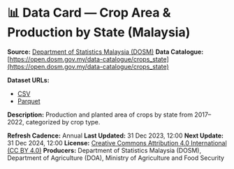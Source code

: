 # 📊 Data Card — Crop Area & Production by State (Malaysia)

**Source:** [Department of Statistics Malaysia (DOSM)](https://open.dosm.gov.my/)
**Data Catalogue:** [https://open.dosm.gov.my/data-catalogue/crops_state](https://open.dosm.gov.my/data-catalogue/crops_state)

**Dataset URLs:**

* [CSV](https://storage.data.gov.my/agriculture/crops_state.csv)
* [Parquet](https://storage.data.gov.my/agriculture/crops_state.parquet)

**Description:**
Production and planted area of crops by state from 2017–2022, categorized by crop type.

**Refresh Cadence:** Annual
**Last Updated:** 31 Dec 2023, 12:00
**Next Update:** 31 Dec 2024, 12:00
**License:** [Creative Commons Attribution 4.0 International (CC BY 4.0)](https://creativecommons.org/licenses/by/4.0/)
**Producers:** Department of Statistics Malaysia (DOSM), Department of Agriculture (DOA), Ministry of Agriculture and Food Security